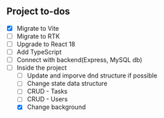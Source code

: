 ## Project to-dos
- [x] Migrate to Vite
- [ ] Migrate to RTK
- [ ] Upgrade to React 18
- [ ] Add TypeScript 
- [ ] Connect with backend(Express, MySQL db)
- [ ] Inside the project
  - [ ] Update and imporve dnd structure if possible
  - [ ] Change state data structure
  - [ ] CRUD - Tasks
  - [ ] CRUD - Users
  - [x] Change background
